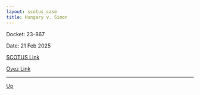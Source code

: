 ```yaml
---
layout: scotus_case
title: Hungary v. Simon
---
```


Docket: 23-867

Date: 21 Feb 2025

[SCOTUS Link]()

[Oyez Link](https://www.oyez.org/cases/2024/23-867)

---

[Up](./README.md)
